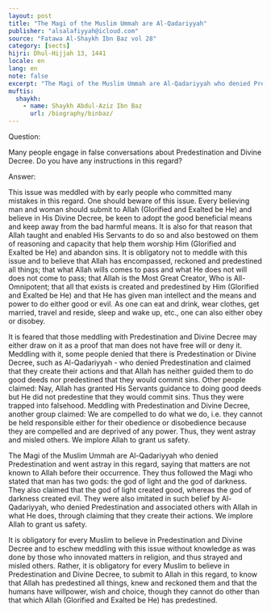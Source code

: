 ```yaml
---
layout: post
title: "The Magi of the Muslim Ummah are Al-Qadariyyah"
publisher: "alsalafiyyah@icloud.com"
source: "Fatawa Al-Shaykh Ibn Baz vol 28"
category: [sects]
hijri: Dhul-Hijjah 13, 1441
locale: en
lang: en
note: false
excerpt: "The Magi of the Muslim Ummah are Al-Qadariyyah who denied Predestination and went astray in this regard, saying that matters are not known to Allah before their occurrence."
muftis:
  shaykh: 
    - name: Shaykh Abdul-Aziz Ibn Baz
      url: /biography/binbaz/
---
```


Question: 

Many people engage in false conversations about Predestination and Divine Decree. Do you have any instructions in this regard? 

Answer: 

This issue was meddled with by early people who committed many mistakes in this regard. One should beware of this issue. Every believing man and woman should submit to Allah (Glorified and Exalted be He) and believe in His Divine Decree, be keen to adopt the good beneficial means and keep away from the bad harmful means. It is also for that reason that Allah taught and enabled His Servants to do so and also bestowed on them of reasoning and capacity that help them worship Him (Glorified and Exalted be He) and abandon sins. It is obligatory not to meddle with this issue and to believe that Allah has encompassed, reckoned and predestined all things; that what Allah wills comes to pass and what He does not will does not come to pass; that Allah is the Most Great Creator, Who is All-Omnipotent; that all that exists is created and predestined by Him (Glorified and Exalted be He) and that He has given man intellect and the means and power to do either good or evil. As one can eat and drink, wear clothes, get married, travel and reside, sleep and wake up, etc., one can also either obey or disobey.

It is feared that those meddling with Predestination and Divine Decree may either draw on it as a proof that man does not have free will or deny it. Meddling with it, some people denied that there is Predestination or Divine Decree, such as Al-Qadariyyah - who denied Predestination and claimed that they create their actions and that Allah has neither guided them to do good deeds nor predestined that they would commit sins. Other people claimed: Nay, Allah has granted His Servants guidance to doing good deeds but He did not predestine that they would commit sins. Thus they were trapped into falsehood. Meddling with Predestination and Divine Decree, another group claimed: We are compelled to do what we do, i.e. they cannot be held responsible either for their obedience or disobedience because they are compelled and are deprived of any power. Thus, they went astray and misled others. We implore Allah to grant us safety.

The Magi of the Muslim Ummah are Al-Qadariyyah who denied Predestination and went astray in this regard, saying that matters are not known to Allah before their occurrence. They thus followed the Magi who stated that man has two gods: the god of light and the god of darkness. They also claimed that the god of light created good, whereas the god of darkness created evil. They were also imitated in such belief by Al-Qadariyyah, who denied Predestination and associated others with Allah in what He does, through claiming that they create their actions. We implore Allah to grant us safety.

It is obligatory for every Muslim to believe in Predestination and Divine Decree and to eschew meddling with this issue without knowledge as was done by those who innovated matters in religion, and thus strayed and misled others. Rather, it is obligatory for every Muslim to believe in Predestination and Divine Decree, to submit to Allah in this regard, to know that Allah has predestined all things, knew and reckoned them and that the humans have willpower, wish and choice, though they cannot do other than that which Allah (Glorified and Exalted be He) has predestined.

